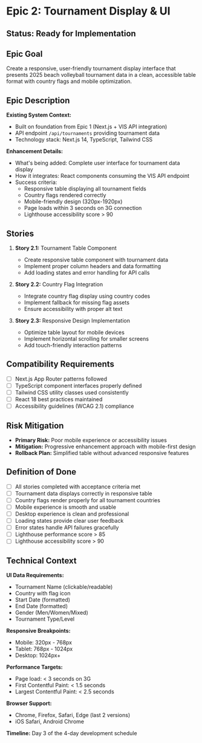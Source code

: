 # Epic 2: Tournament Display & UI

## Status: Ready for Implementation

## Epic Goal

Create a responsive, user-friendly tournament display interface that presents 2025 beach volleyball tournament data in a clean, accessible table format with country flags and mobile optimization.

## Epic Description

**Existing System Context:**

- Built on foundation from Epic 1 (Next.js + VIS API integration)
- API endpoint `/api/tournaments` providing tournament data
- Technology stack: Next.js 14, TypeScript, Tailwind CSS

**Enhancement Details:**

- What's being added: Complete user interface for tournament data display
- How it integrates: React components consuming the VIS API endpoint
- Success criteria: 
  - Responsive table displaying all tournament fields
  - Country flags rendered correctly
  - Mobile-friendly design (320px-1920px)
  - Page loads within 3 seconds on 3G connection
  - Lighthouse accessibility score > 90

## Stories

1. **Story 2.1:** Tournament Table Component
   - Create responsive table component with tournament data
   - Implement proper column headers and data formatting
   - Add loading states and error handling for API calls

2. **Story 2.2:** Country Flag Integration
   - Integrate country flag display using country codes
   - Implement fallback for missing flag assets
   - Ensure accessibility with proper alt text

3. **Story 2.3:** Responsive Design Implementation
   - Optimize table layout for mobile devices
   - Implement horizontal scrolling for smaller screens
   - Add touch-friendly interaction patterns

## Compatibility Requirements

- [ ] Next.js App Router patterns followed
- [ ] TypeScript component interfaces properly defined
- [ ] Tailwind CSS utility classes used consistently
- [ ] React 18 best practices maintained
- [ ] Accessibility guidelines (WCAG 2.1) compliance

## Risk Mitigation

- **Primary Risk:** Poor mobile experience or accessibility issues
- **Mitigation:** Progressive enhancement approach with mobile-first design
- **Rollback Plan:** Simplified table without advanced responsive features

## Definition of Done

- [ ] All stories completed with acceptance criteria met
- [ ] Tournament data displays correctly in responsive table
- [ ] Country flags render properly for all tournament countries
- [ ] Mobile experience is smooth and usable
- [ ] Desktop experience is clean and professional
- [ ] Loading states provide clear user feedback
- [ ] Error states handle API failures gracefully
- [ ] Lighthouse performance score > 85
- [ ] Lighthouse accessibility score > 90

## Technical Context

**UI Data Requirements:**

- Tournament Name (clickable/readable)
- Country with flag icon
- Start Date (formatted)
- End Date (formatted)
- Gender (Men/Women/Mixed)
- Tournament Type/Level

**Responsive Breakpoints:**

- Mobile: 320px - 768px
- Tablet: 768px - 1024px
- Desktop: 1024px+

**Performance Targets:**

- Page load: < 3 seconds on 3G
- First Contentful Paint: < 1.5 seconds
- Largest Contentful Paint: < 2.5 seconds

**Browser Support:**

- Chrome, Firefox, Safari, Edge (last 2 versions)
- iOS Safari, Android Chrome

**Timeline:** Day 3 of the 4-day development schedule